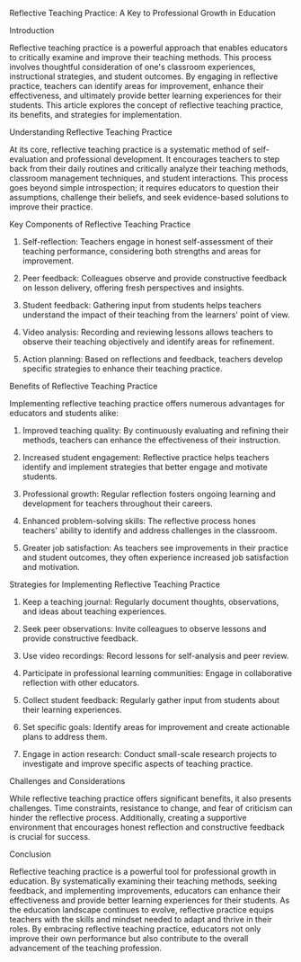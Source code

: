 Reflective Teaching Practice: A Key to Professional Growth in Education

Introduction

Reflective teaching practice is a powerful approach that enables educators to critically examine and improve their teaching methods. This process involves thoughtful consideration of one's classroom experiences, instructional strategies, and student outcomes. By engaging in reflective practice, teachers can identify areas for improvement, enhance their effectiveness, and ultimately provide better learning experiences for their students. This article explores the concept of reflective teaching practice, its benefits, and strategies for implementation.

Understanding Reflective Teaching Practice

At its core, reflective teaching practice is a systematic method of self-evaluation and professional development. It encourages teachers to step back from their daily routines and critically analyze their teaching methods, classroom management techniques, and student interactions. This process goes beyond simple introspection; it requires educators to question their assumptions, challenge their beliefs, and seek evidence-based solutions to improve their practice.

Key Components of Reflective Teaching Practice

1. Self-reflection: Teachers engage in honest self-assessment of their teaching performance, considering both strengths and areas for improvement.

2. Peer feedback: Colleagues observe and provide constructive feedback on lesson delivery, offering fresh perspectives and insights.

3. Student feedback: Gathering input from students helps teachers understand the impact of their teaching from the learners' point of view.

4. Video analysis: Recording and reviewing lessons allows teachers to observe their teaching objectively and identify areas for refinement.

5. Action planning: Based on reflections and feedback, teachers develop specific strategies to enhance their teaching practice.

Benefits of Reflective Teaching Practice

Implementing reflective teaching practice offers numerous advantages for educators and students alike:

1. Improved teaching quality: By continuously evaluating and refining their methods, teachers can enhance the effectiveness of their instruction.

2. Increased student engagement: Reflective practice helps teachers identify and implement strategies that better engage and motivate students.

3. Professional growth: Regular reflection fosters ongoing learning and development for teachers throughout their careers.

4. Enhanced problem-solving skills: The reflective process hones teachers' ability to identify and address challenges in the classroom.

5. Greater job satisfaction: As teachers see improvements in their practice and student outcomes, they often experience increased job satisfaction and motivation.

Strategies for Implementing Reflective Teaching Practice

1. Keep a teaching journal: Regularly document thoughts, observations, and ideas about teaching experiences.

2. Seek peer observations: Invite colleagues to observe lessons and provide constructive feedback.

3. Use video recordings: Record lessons for self-analysis and peer review.

4. Participate in professional learning communities: Engage in collaborative reflection with other educators.

5. Collect student feedback: Regularly gather input from students about their learning experiences.

6. Set specific goals: Identify areas for improvement and create actionable plans to address them.

7. Engage in action research: Conduct small-scale research projects to investigate and improve specific aspects of teaching practice.

Challenges and Considerations

While reflective teaching practice offers significant benefits, it also presents challenges. Time constraints, resistance to change, and fear of criticism can hinder the reflective process. Additionally, creating a supportive environment that encourages honest reflection and constructive feedback is crucial for success.

Conclusion

Reflective teaching practice is a powerful tool for professional growth in education. By systematically examining their teaching methods, seeking feedback, and implementing improvements, educators can enhance their effectiveness and provide better learning experiences for their students. As the education landscape continues to evolve, reflective practice equips teachers with the skills and mindset needed to adapt and thrive in their roles. By embracing reflective teaching practice, educators not only improve their own performance but also contribute to the overall advancement of the teaching profession.
